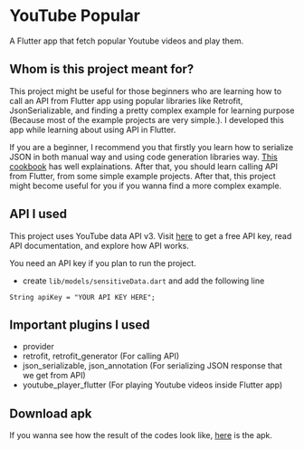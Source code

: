 # YouTube Popular

A Flutter app that fetch popular Youtube videos and play them.

## Whom is this project meant for?

This project might be useful for those beginners who are learning how to call an API from Flutter app using popular libraries like Retrofit, JsonSerializable, and finding a pretty complex example for learning purpose (Because most of the example projects are very simple.). I developed this app while learning about using API in Flutter.

If you are a beginner, I recommend you that firstly you learn how to serialize JSON in both manual way and using code generation libraries way. [This cookbook](https://flutter.dev/docs/development/data-and-backend/json) has well explainations. After that, you should learn calling API from Flutter, from some simple example projects. After that, this project might become useful for you if you wanna find a more complex example.

## API I used
This project uses YouTube data API v3. Visit [here](https://developers.google.com/youtube/v3/docs) to get a free API key, read API documentation, and explore how API works. 

You need an API key if you plan to run the project.
- create `lib/models/sensitiveData.dart` and add the following line
```
String apiKey = "YOUR API KEY HERE";
```

## Important plugins I used

- provider 
- retrofit, retrofit_generator (For calling API)
- json_serializable, json_annotation (For serializing JSON response that we get from API)
- youtube_player_flutter (For playing Youtube videos inside Flutter app)

## Download apk
If you wanna see how the result of the codes look like, [here](jjjj) is the apk.
